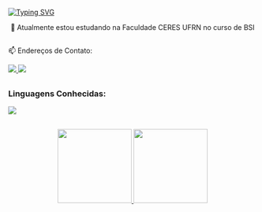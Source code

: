 
  [![Typing SVG](https://readme-typing-svg.herokuapp.com/?color=3d85c6&size=35&center=true&vCenter=true&width=1000&lines=Olá,+meu+nome+é+Cláudio+Pereira;Seja+Bem+Vindo!+:%29)](https://git.io/typing-svg)


  <p align="center"> 🌱 Atualmente estou estudando na Faculdade CERES UFRN no curso de BSI </p>

##

  📫 Endereços de Contato:
  
  <a href="mailto:claudioaraujo0109@gmail.com">
    <img src="https://img.shields.io/badge/Gmail-D14836?style=for-the-badge&logo=gmail&logoColor=white">
  </a>
  <a href="https://www.instagram.com/claudio_mtr" target="_blank"><img src="https://img.shields.io/badge/-Instagram-%23E4405F?style=for-the-badge&logo=instagram&logoColor=white">
  </a>
  

##

  <h3> Linguagens Conhecidas: </h3>
    
 <p>
   <a href="https://skillicons.dev">
      <img src="https://skillicons.dev/icons?i=python,c,flutter,html,css,js,nextjs" />
    </a>
 </p>

##
<div align="center" width="100vh">
  <a href="https://github.com/Claudio-Arauj">
  <img height="150em" src="https://github-readme-stats.vercel.app/api?username=Claudio-Arauj&show_icons=true&theme=dark&include_all_commits=false&count_private=true"/>
  <img height="150em" src="https://github-readme-stats.vercel.app/api/top-langs/?username=Claudio-Arauj&layout=compact&langs_count=7&theme=dark"/>
</div>


